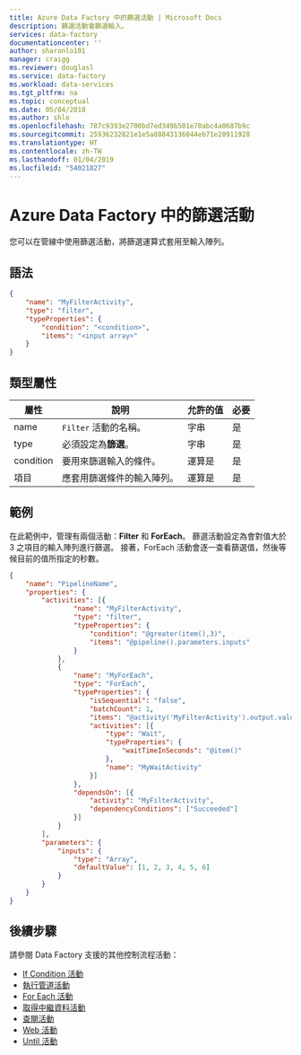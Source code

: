 ```yaml
---
title: Azure Data Factory 中的篩選活動 | Microsoft Docs
description: 篩選活動會篩選輸入。
services: data-factory
documentationcenter: ''
author: sharonlo101
manager: craigg
ms.reviewer: douglasl
ms.service: data-factory
ms.workload: data-services
ms.tgt_pltfrm: na
ms.topic: conceptual
ms.date: 05/04/2018
ms.author: shlo
ms.openlocfilehash: 787c9393e2700bd7ed349b501e70abc4a0687b9c
ms.sourcegitcommit: 25936232821e1e5a88843136044eb71e28911928
ms.translationtype: HT
ms.contentlocale: zh-TW
ms.lasthandoff: 01/04/2019
ms.locfileid: "54021827"
---
```

# <a name="filter-activity-in-azure-data-factory"></a>Azure Data Factory 中的篩選活動
您可以在管線中使用篩選活動，將篩選運算式套用至輸入陣列。 

## <a name="syntax"></a>語法

```json
{
    "name": "MyFilterActivity",
    "type": "filter",
    "typeProperties": {
        "condition": "<condition>",
        "items": "<input array>"
    }
}
```

## <a name="type-properties"></a>類型屬性

屬性 | 說明 | 允許的值 | 必要
-------- | ----------- | -------------- | --------
name | `Filter` 活動的名稱。 | 字串 | 是
type | 必須設定為**篩選**。 | 字串 | 是
condition | 要用來篩選輸入的條件。 | 運算是 | 是
項目 | 應套用篩選條件的輸入陣列。 | 運算是 | 是

## <a name="example"></a>範例

在此範例中，管理有兩個活動：**Filter** 和 **ForEach**。 篩選活動設定為會對值大於 3 之項目的輸入陣列進行篩選。 接著，ForEach 活動會逐一查看篩選值，然後等候目前的值所指定的秒數。

```json
{
    "name": "PipelineName",
    "properties": {
        "activities": [{
                "name": "MyFilterActivity",
                "type": "filter",
                "typeProperties": {
                    "condition": "@greater(item(),3)",
                    "items": "@pipeline().parameters.inputs"
                }
            },
            {
                "name": "MyForEach",
                "type": "ForEach",
                "typeProperties": {
                    "isSequential": "false",
                    "batchCount": 1,
                    "items": "@activity('MyFilterActivity').output.value",
                    "activities": [{
                        "type": "Wait",
                        "typeProperties": {
                            "waitTimeInSeconds": "@item()"
                        },
                        "name": "MyWaitActivity"
                    }]
                },
                "dependsOn": [{
                    "activity": "MyFilterActivity",
                    "dependencyConditions": ["Succeeded"]
                }]
            }
        ],
        "parameters": {
            "inputs": {
                "type": "Array",
                "defaultValue": [1, 2, 3, 4, 5, 6]
            }
        }
    }
}
```

## <a name="next-steps"></a>後續步驟
請參閱 Data Factory 支援的其他控制流程活動： 

- [If Condition 活動](control-flow-if-condition-activity.md)
- [執行管道活動](control-flow-execute-pipeline-activity.md)
- [For Each 活動](control-flow-for-each-activity.md)
- [取得中繼資料活動](control-flow-get-metadata-activity.md)
- [查閱活動](control-flow-lookup-activity.md)
- [Web 活動](control-flow-web-activity.md)
- [Until 活動](control-flow-until-activity.md)
